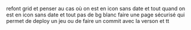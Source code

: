 refont grid et penser au cas où on est en icon sans date et tout
quand on est en icon sans date et tout pas de bg blanc
faire une page sécurisé qui permet de deploy un jeu ou de faire un commit avec la verson et tt